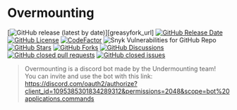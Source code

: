 # Overmounting

[![GitHub release (latest by date)](https://img.shields.io/github/v/release/mrbobai/Overmounting?color=%235865f2&display_name=tag&label=Overmounting&style=flat-square)][greasyfork_url]
[![GitHub Release Date](https://img.shields.io/github/release-date/mrbobai/Overmounting?style=flat-square)](https://github.com/mrbobai/Overmounting/releases)
[![GitHub License](https://img.shields.io/github/license/mrbobai/Overmounting?style=flat-square)](https://github.com/mrbobai/Overmounting/blob/master/LICENSE)
[![CodeFactor](https://www.codefactor.io/repository/github/mrbobai/Overmounting/badge?style=flat-square)](https://www.codefactor.io/repository/github/mrbobai/Overmounting?style=flat-square)
![Snyk Vulnerabilities for GitHub Repo](https://img.shields.io/snyk/vulnerabilities/github/mrbobai/Overmounting?style=flat-square)
[![GitHub Stars](https://img.shields.io/github/stars/mrbobai/Overmounting?style=flat-square)](https://github.com/mrbobai/Overmounting/stargazers)
[![GitHub Forks](https://img.shields.io/github/forks/mrbobai/Overmounting?style=flat-square)](https://github.com/mrbobai/Overmounting/network/members)
[![GitHub Discussions](https://img.shields.io/github/discussions/mrbobai/Overmounting?style=flat-square)](https://github.com/mrbobai/Overmounting/discussions)
[![GitHub closed pull requests](https://img.shields.io/github/issues-pr-closed/mrbobai/Overmounting?style=flat-square&color=green)](https://github.com/mrbobai/Overmounting/pulls?q=is%3Apr+is%3Aclosed)
[![GitHub closed issues](https://img.shields.io/github/issues-closed/mrbobai/Overmounting?style=flat-square&color=green)](https://github.com/mrbobai/Overmounting/issues?q=is%3Aissue+is%3Aclosed)

> Overmounting is a discord bot made by the Undermounting team!<br>
> You can invite and use the bot with this link: https://discord.com/oauth2/authorize?client_id=1095385301834289312&permissions=2048&scope=bot%20applications.commands
